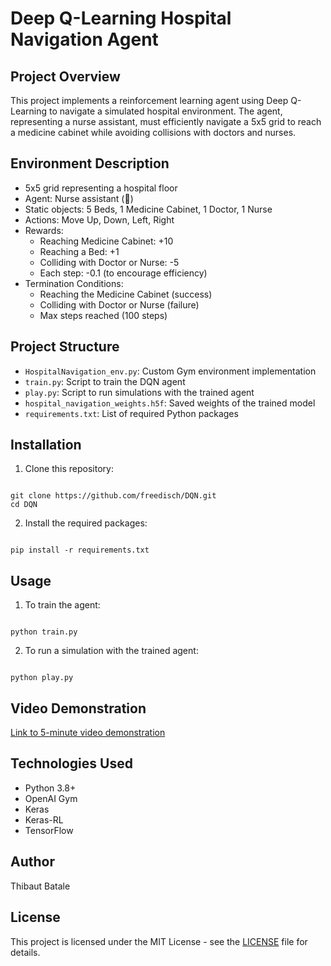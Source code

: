 # Deep Q-Learning Hospital Navigation Agent

## Project Overview

This project implements a reinforcement learning agent using Deep Q-Learning to navigate a simulated hospital environment. The agent, representing a nurse assistant, must efficiently navigate a 5x5 grid to reach a medicine cabinet while avoiding collisions with doctors and nurses.

## Environment Description

- 5x5 grid representing a hospital floor
- Agent: Nurse assistant (🙂)
- Static objects: 5 Beds, 1 Medicine Cabinet, 1 Doctor, 1 Nurse
- Actions: Move Up, Down, Left, Right
- Rewards:
  - Reaching Medicine Cabinet: +10
  - Reaching a Bed: +1
  - Colliding with Doctor or Nurse: -5
  - Each step: -0.1 (to encourage efficiency)
- Termination Conditions:
  - Reaching the Medicine Cabinet (success)
  - Colliding with Doctor or Nurse (failure)
  - Max steps reached (100 steps)

## Project Structure

- `HospitalNavigation_env.py`: Custom Gym environment implementation
- `train.py`: Script to train the DQN agent
- `play.py`: Script to run simulations with the trained agent
- `hospital_navigation_weights.h5f`: Saved weights of the trained model
- `requirements.txt`: List of required Python packages

## Installation

1. Clone this repository:

```

git clone https://github.com/freedisch/DQN.git
cd DQN

```

2. Install the required packages:

```

pip install -r requirements.txt

```

## Usage

1. To train the agent:

```

python train.py

```

2. To run a simulation with the trained agent:

```

python play.py

```

## Video Demonstration

[Link to 5-minute video demonstration](https://youtu.be/gFM__0xhhmg)

## Technologies Used

- Python 3.8+
- OpenAI Gym
- Keras
- Keras-RL
- TensorFlow

## Author

Thibaut Batale

## License

This project is licensed under the MIT License - see the [LICENSE](LICENSE) file for details.
